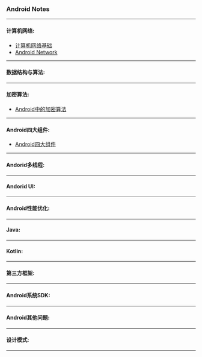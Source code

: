 ###  Android Notes

---

#### 计算机网络:

* [计算机网络基础](https://github.com/Junne/Android_Notes/blob/master/notes/Computer_NetWork.md)
* [Android Network](https://github.com/Junne/Android_Notes/blob/master/notes/Android_NetWork.md) 

---

#### 数据结构与算法:



-----

#### 加密算法:

* [Android中的加密算法](https://github.com/Junne/Android_Notes/blob/master/notes/Android_Encrypt.md) 



-----

#### Android四大组件:

* [Android四大组件](https://github.com/Junne/Android_Notes/blob/master/notes/Android_Four_Major_Components.md) 



---

#### Andorid多线程:



---

#### Andorid UI:



---

#### Android性能优化:



---

#### Java:



---

#### Kotlin:



---

#### 第三方框架:



---

#### Android系统SDK:



---

#### Android其他问题:



---

#### 设计模式:





---

